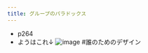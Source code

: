 ```yaml
---
title: グループのパラドックス
---
```


* p264
* ようはこれ↓
  ![image](https://gyazo.com/640365f45074bb83c164896539da3df5/thumb/1000)
  \#誰のためのデザイン
